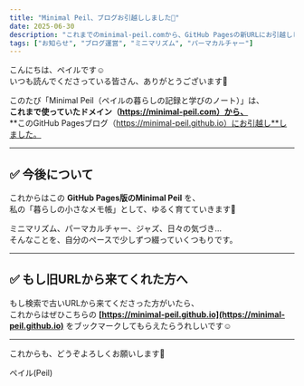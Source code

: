 ```yaml
---
title: "Minimal Peil、ブログお引越ししました🌱"
date: 2025-06-30
description: "これまでのminimal-peil.comから、GitHub Pagesの新URLにお引越ししました。今後はこちらで更新していきます。"
tags: ["お知らせ", "ブログ運営", "ミニマリズム", "パーマカルチャー"]
---
```


こんにちは、ペイルです☺️  
いつも読んでくださっている皆さん、ありがとうございます🌸

このたび「Minimal Peil（ペイルの暮らしの記録と学びのノート）」は、  
**これまで使っていたドメイン（https://minimal-peil.com）から、**  
**このGitHub Pagesブログ（https://minimal-peil.github.io）にお引越し**しました。

---

## ✅ 今後について

これからはこの **GitHub Pages版のMinimal Peil** を、  
私の「暮らしの小さなメモ帳」として、ゆるく育てていきます🌿

ミニマリズム、パーマカルチャー、ジャズ、日々の気づき…  
そんなことを、自分のペースで少しずつ綴っていくつもりです。

---

## ✅ もし旧URLから来てくれた方へ

もし検索で古いURLから来てくださった方がいたら、  
これからはぜひこちらの **[https://minimal-peil.github.io](https://minimal-peil.github.io)** をブックマークしてもらえたらうれしいです☺️

---

これからも、どうぞよろしくお願いします🌸

ペイル(Peil)
